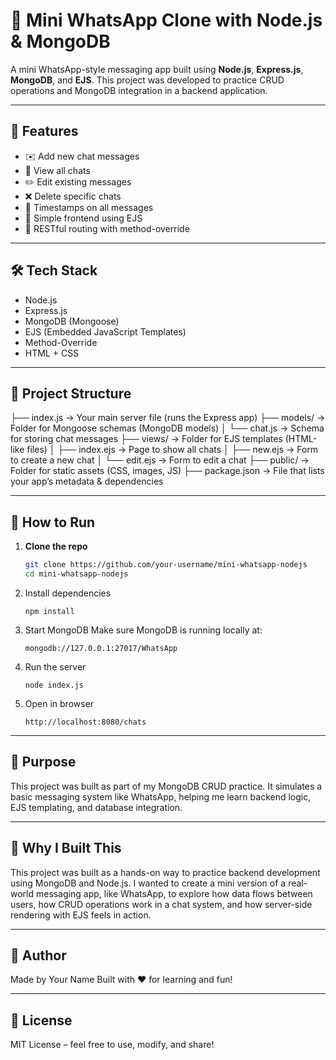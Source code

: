 # 💬 Mini WhatsApp Clone with Node.js & MongoDB

A mini WhatsApp-style messaging app built using **Node.js**, **Express.js**, **MongoDB**, and **EJS**. This project was developed to practice CRUD operations and MongoDB integration in a backend application.

---

## 📌 Features

- ✉️ Add new chat messages  
- 🧾 View all chats  
- ✏️ Edit existing messages  
- ❌ Delete specific chats  
- 📅 Timestamps on all messages  
- 🎨 Simple frontend using EJS  
- 🧠 RESTful routing with method-override  

---

## 🛠 Tech Stack

- Node.js  
- Express.js  
- MongoDB (Mongoose)  
- EJS (Embedded JavaScript Templates)  
- Method-Override  
- HTML + CSS  

---

## 📁 Project Structure

├── index.js            → Your main server file (runs the Express app)
├── models/             → Folder for Mongoose schemas (MongoDB models)
│   └── chat.js         → Schema for storing chat messages
├── views/              → Folder for EJS templates (HTML-like files)
│   ├── index.ejs       → Page to show all chats
│   ├── new.ejs         → Form to create a new chat
│   └── edit.ejs        → Form to edit a chat
├── public/             → Folder for static assets (CSS, images, JS)
├── package.json        → File that lists your app’s metadata & dependencies

---

## 🚀 How to Run

1. **Clone the repo**
   ```bash
   git clone https://github.com/your-username/mini-whatsapp-nodejs
   cd mini-whatsapp-nodejs
   
2. Install dependencies
   ```
   npm install
   
3. Start MongoDB
   Make sure MongoDB is running locally at:
   ```
   mongodb://127.0.0.1:27017/WhatsApp
   
4. Run the server
   ```
   node index.js
   
5. Open in browser
   ```
   http://localhost:8080/chats

---

## 🎯 Purpose
This project was built as part of my MongoDB CRUD practice. It simulates a basic messaging system like WhatsApp, helping me learn backend logic, EJS templating, and database integration.

---

## 🙌 Why I Built This

This project was built as a hands-on way to practice backend development using MongoDB and Node.js. I wanted to create a mini version of a real-world messaging app, like WhatsApp, to explore how data flows between users, how CRUD operations work in a chat system, and how server-side rendering with EJS feels in action.  

---

## 👤 Author
Made by Your Name
Built with ❤️ for learning and fun!

---

## 📜 License
MIT License – feel free to use, modify, and share!














